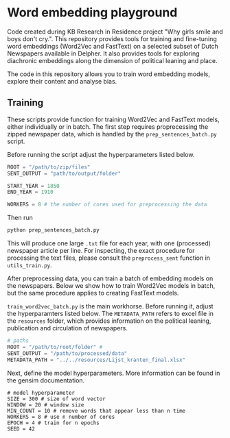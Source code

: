 # Word embedding playground
Code created during KB Research in Residence project "Why girls smile and boys don't cry.". This repository provides tools for training and fine-tuning word embeddings (Word2Vec and FastText) on a selected subset of Dutch Newspapers available in Delpher. It also provides tools for exploring diachronic embeddings along the dimension of political leaning and place.

The code in this repository allows you to train word embedding models, explore their content and analyse bias.

## Training

These scripts provide function for training Word2Vec and FastText models, either individually or in batch. The first step requires proprecessing the zipped newspaper data, which is handled by the `prep_sentences_batch.py` script.

Before running the script adjust the hyperparameters listed below.


```python
ROOT = "/path/to/zip/files"
SENT_OUTPUT = "path/to/output/folder"

START_YEAR = 1850
END_YEAR = 1910

WORKERS = 8 # the number of cores used for preprocessing the data
```

Then run

```bash
python prep_sentences_batch.py
```

This will produce one large `.txt` file for each year, with one (processed) newspaper article per line. For inspecting, the exact procedure for processing the text files, please consult the `preprocess_sent` function in `utils_train.py`.

After preprocessing data, you can train a batch of embedding models on the newspapers. Below we show how to train Word2Vec models in batch, but the same procedure applies to creating FastText models. 

`train_word2vec_batch.py` is the main workhorse. Before running it, adjust the hyperparamters listed below. The `METADATA_PATH` refers to excel file in the `resources` folder, which provides information on the political leaning, publication and circulation of newspapers.

```python
# paths
ROOT = "/path/to/root/folder" # 
SENT_OUTPUT = "/path/to/processed/data"
METADATA_PATH = "../../resources/Lijst_kranten_final.xlsx"
```

Next, define the model hyperparameters. More information can be found in the gensim documentation.

```
# model hyperparameter
SIZE = 300 # size of word vector
WINDOW = 20 # window size 
MIN_COUNT = 10 # remove words that appear less than n time
WORKERS = 8 # use n number of cores
EPOCH = 4 # train for n epochs
SEED = 42
```